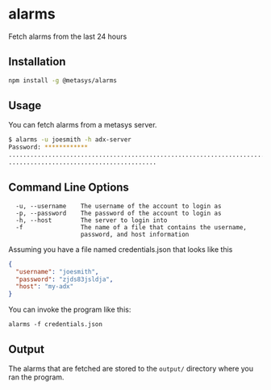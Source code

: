 # alarms

Fetch alarms from the last 24 hours

## Installation

```bash
npm install -g @metasys/alarms
```

## Usage

You can fetch alarms from a metasys server.

```bash
$ alarms -u joesmith -h adx-server
Password: ************
...............................................................................
.........................................
```

## Command Line Options

```text
  -u, --username    The username of the account to login as
  -p, --password    The password of the account to login as
  -h, --host        The server to login into
  -f                The name of a file that contains the username,
                    password, and host information
```

Assuming you have a file named credentials.json that looks like this

```json
{
  "username": "joesmith",
  "password": "zjds83jsldja",
  "host": "my-adx"
}
```

You can invoke the program like this:

```shell
alarms -f credentials.json
```



## Output

The alarms that are fetched are stored to the `output/` directory where you ran the program.
